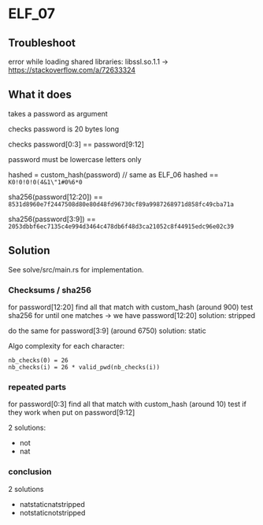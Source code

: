 # ELF_07

## Troubleshoot

error while loading shared libraries: libssl.so.1.1
-> https://stackoverflow.com/a/72633324

## What it does

takes a password as argument

checks password is 20 bytes long

checks password[0:3] == password[9:12]

password must be lowercase letters only

hashed = custom_hash(password) // same as ELF_06
hashed == ```K0!0!0!0(4&1\"1#0%6*0```

sha256(password[12:20]) == ```8531d8960e7f2447508d80e80d48fd96730cf89a9987268971d858fc49cba71a```

sha256(password[3:9]) == ```2053dbbf6ec7135c4e994d3464c478db6f48d3ca21052c8f44915edc96e02c39```

## Solution

See solve/src/main.rs for implementation.

### Checksums / sha256

for password[12:20] find all that match with custom_hash (around 900)
test sha256 for until one matches
-> we have password[12:20]
solution: stripped

do the same for password[3:9] (around 6750)
solution: static

Algo complexity for each character:
```
nb_checks(0) = 26
nb_checks(i) = 26 * valid_pwd(nb_checks(i))
```

### repeated parts

for password[0:3] find all that match with custom_hash (around 10)
test if they work when put on password[9:12]

2 solutions:
- not
- nat

### conclusion

2 solutions
- natstaticnatstripped
- notstaticnotstripped
